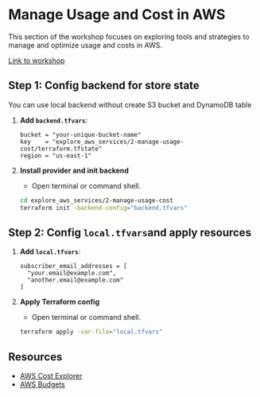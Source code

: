 # Manage Usage and Cost in AWS

This section of the workshop focuses on exploring tools and strategies to manage and optimize usage and costs in AWS.

[Link to workshop](https://000007.awsstudygroup.com/1-cost-budgets/)


## Step 1: Config backend for store state
  You can use local backend without create S3 bucket and DynamoDB table
1.  **Add `backend.tfvars`**:

    ```hcl
    bucket = "your-unique-bucket-name"
    key    = "explore_aws_services/2-manage-usage-cost/terraform.tfstate"
    region = "us-east-1"
    ```
2.  **Install provider and init backend**
    * Open terminal or command shell.
    ```bash
    cd explore_aws_services/2-manage-usage-cost
    terraform init -backend-config="backend.tfvars"
    ```

## Step 2: Config `local.tfvars`and apply resources
1.  **Add `local.tfvars`**:

    ```hcl
    subscriber_email_addresses = [
      "your.email@example.com",
      "another.email@example.com"
    ]
    ```
2.  **Apply Terraform config**
    * Open terminal or command shell.
    ```bash
    terraform apply -var-file="local.tfvars"
    ```


## Resources

- [AWS Cost Explorer](https://aws.amazon.com/aws-cost-management/aws-cost-explorer/)
- [AWS Budgets](https://aws.amazon.com/aws-cost-management/aws-budgets/)